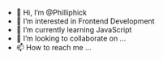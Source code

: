 - 👋 Hi, I’m @Philliphick
- 👀 I’m interested in Frontend Development
- 🌱 I’m currently learning JavaScript
- 💞️ I’m looking to collaborate on ...
- 📫 How to reach me ...

<!---
Philliphick/Philliphick is a ✨ special ✨ repository because its `README.md` (this file) appears on your GitHub profile.
You can click the Preview link to take a look at your changes.
--->
